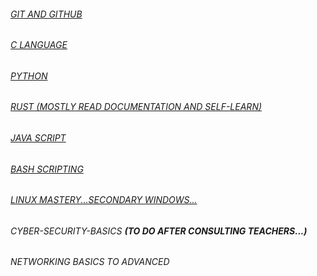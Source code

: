 ###### [GIT AND GITHUB ](https://www.youtube.com/watch?v=q8EevlEpQ2A&t=9s)
###### [C LANGUAGE](https://youtu.be/irqbmMNs2Bo)
###### [PYTHON ](https://www.youtube.com/watch?v=ERCMXc8x7mc&t=968s)
###### [RUST (MOSTLY READ DOCUMENTATION AND SELF-LEARN)](https://www.rust-lang.org/learn/get-started)
###### [JAVA SCRIPT ](https://www.youtube.com/watch?v=ajdRvxDWH4w&list=PLGjplNEQ1it_oTvuLRNqXfz_v_0pq6unW)
###### [BASH SCRIPTING](https://www.youtube.com/watch?v=boqC9QenshY&list=PLT98CRl2KxKGj-VKtApD8-zCqSaN2mD4w&index=2)
###### [LINUX MASTERY...SECONDARY WINDOWS...](https://www.youtube.com/watch?v=1hvVcEhcbLM&t=14388s)
###### CYBER-SECURITY-BASICS ***(TO DO AFTER CONSULTING TEACHERS...)***
###### NETWORKING BASICS TO ADVANCED


